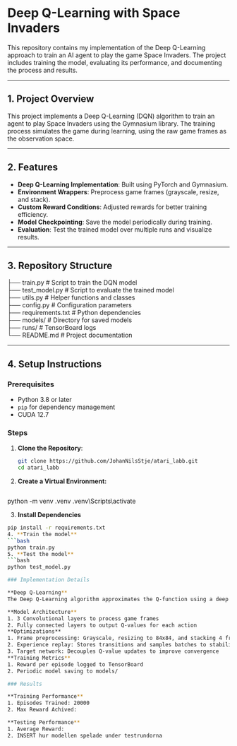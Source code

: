 # Deep Q-Learning with Space Invaders

This repository contains my implementation of the Deep Q-Learning approach to train an AI agent to play the game Space Invaders. The project includes training the model, evaluating its performance, and documenting the process and results.

---

## 1. **Project Overview**

This project implements a Deep Q-Learning (DQN) algorithm to train an agent to play Space Invaders using the Gymnasium library. The training process simulates the game during learning, using the raw game frames as the observation space.

---

## 2. **Features**

- **Deep Q-Learning Implementation**: Built using PyTorch and Gymnasium.
- **Environment Wrappers**: Preprocess game frames (grayscale, resize, and stack).
- **Custom Reward Conditions**: Adjusted rewards for better training efficiency.
- **Model Checkpointing**: Save the model periodically during training.
- **Evaluation**: Test the trained model over multiple runs and visualize results.

---

## 3. **Repository Structure**

├── train.py # Script to train the DQN model <br>
├── test_model.py # Script to evaluate the trained model <br>
├── utils.py # Helper functions and classes <br>
├── config.py # Configuration parameters <br>
├── requirements.txt # Python dependencies <br>
├── models/ # Directory for saved models <br>
├── runs/ # TensorBoard logs <br>
└── README.md # Project documentation <br>


---

## 4. **Setup Instructions**

### Prerequisites
- Python 3.8 or later
- `pip` for dependency management
- CUDA 12.7

### Steps
1. **Clone the Repository**:
   ```bash
   git clone https://github.com/JohanNilsStje/atari_labb.git
   cd atari_labb

2. **Create a Virtual Environment:**
   ```bash
  python -m venv .venv
  .venv\Scripts\activate

3. **Install Dependencies**
  ```bash
  pip install -r requirements.txt
4. **Train the model**
  ```bash
  python train.py 
5. **Test the model**
  ```bash
  python test_model.py 

### Implementation Details

**Deep Q-Learning**
The Deep Q-Learning algorithm approximates the Q-function using a deep neural network. The model learns to predict the optimal action-value for each state-action pair.

**Model Architecture**
1. 3 Convolutional layers to process game frames
2. Fully connected layers to output Q-values for each action
**Optimizations**
1. Frame preprocessing: Grayscale, resizing to 84x84, and stacking 4 frames
2. Experience replay: Stores transitions and samples batches to stabilize training
3. Target network: Decouples Q-value updates to improve convergence
**Training Metrics**
1. Reward per episode logged to TensorBoard
2. Periodic model saving to models/

### Results

**Training Performance**
1. Episodes Trained: 20000
2. Max Reward Achived:

**Testing Performance**
1. Average Reward:
2. INSERT hur modellen spelade under testrundorna

